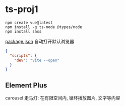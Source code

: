 # ts-proj1

```shell
npm create vue@latest
npm install -g ts-node @types/node
npm install sass
```

[package.json](./package.json) 自动打开默认浏览器

```json
{
  "scripts": {
    "dev": "vite --open"
  }
}
```

## Element Plus

carousel 走马灯​: 在有限空间内, 循环播放图片, 文字等内容

